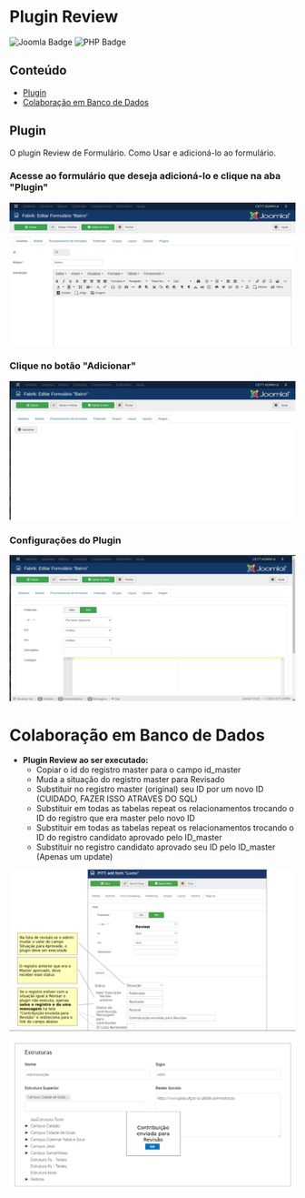 # Plugin Review

![Joomla Badge](https://img.shields.io/badge/Joomla-5091CD?style=for-the-badge&logo=joomla&logoColor=white) ![PHP Badge](https://img.shields.io/badge/PHP-777BB4?style=for-the-badge&logo=php&logoColor=white)


## Conteúdo


- [Plugin](#plugin)
- [Colaboração em Banco de Dados](#colaboracao)

## Plugin

O plugin Review de Formulário. Como Usar e adicioná-lo ao formulário.

### Acesse ao formulário que deseja adicioná-lo e clique na aba "Plugin"
<p align="center">
    <img src="img/01.jpeg">
</p>

### Clique no botão "Adicionar"
<p align="center">
    <img src="img/02.jpeg">
</p>

### Configurações do Plugin
<p align="center">
    <img src="img/03.jpeg">
</p>

<div id="colaboracao">
    <h1>Colaboração em Banco de Dados</h1>
</div>

- <b>Plugin Review ao ser executado:</b>
    - Copiar o id do registro master para o campo id_master
    - Muda a situação do registro master para Revisado
    - Substituir no registro master (original) seu ID por um novo ID (CUIDADO, FAZER ISSO ATRAVES DO SQL)
    - Substituir em todas as tabelas repeat os relacionamentos trocando o ID do registro que era master pelo novo ID
    - Substituir em todas as tabelas repeat os relacionamentos trocando o ID do registro candidato aprovado pelo ID_master
    - Substituir no registro candidato aprovado seu ID pelo ID_master (Apenas um update)

<p align="center">
    <img src="img/04.jpeg">
</p>

<p align="center">
    <img src="img/05.jpeg">
</p>
